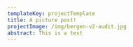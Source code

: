 ```yaml
---
templateKey: projectTemplate
title: A picture post!
projectImage: /img/bergen-v2-audit.jpg
abstract: This is a test
---
```


